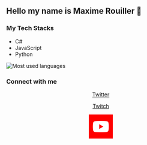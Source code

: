 ## Hello my name is Maxime Rouiller 👋

### My Tech Stacks

* C#
* JavaScript
* Python

![Most used languages](https://github-readme-stats.vercel.app/api/top-langs/?username=MaximRouiller&layout=compact)

### Connect with me
<!-- 
<style>
#social a {
 color: red;
}
</style> -->

<div align="center">
    <a href="https://twitter.com/MaximRouiller">Twitter</a>

<a href="https://twitch.tv/MaximeRouiller">Twitch</a>
    
<a href="https://youtube.com/c/MaximeRouiller"><img alt="YouTube" src="./images/youtube_social_square_red.png"/></a>
    </ul>
</div>
